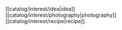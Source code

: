 [[catalog/interest/idea|idea]]  
[[catalog/interest/photography|photography]]
[[catalog/interest/recipe|recipe]]   